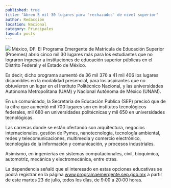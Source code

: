 ```yaml
---
published: true
title: "Abren 5 mil 30 lugares para 'rechazados' de nivel superior"
author: Redacción
location: Nacional
category: Principales
layout: posts
---
```


![](http://i.imgur.com/c6WbZL0m.jpg)
México, DF. El Programa Emergente de Matrícula de Educación Superior (Proemes) abrió cinco mil 30 lugares más para los estudiantes que no lograron ingresar a instituciones de educación superior públicas en el Distrito Federal y el Estado de México.

Es decir, dicho programa aumentó de 36 mil 376 a 41 mil 406 los lugares disponibles en la modalidad presencial, para los aspirantes que no obtuvieron un lugar en el Instituto Politécnico Nacional, y las universidades Autónoma Metropolitana (UAM) y Nacional Autónoma de México (UNAM).

En un comunicado, la Secretaría de Educación Pública (SEP) precisó que de la cifra que aumentó mil 700 lugares son en institutos tecnológicos federales, mil 680 en universidades politécnicas y mil 650 en universidades tecnológicas.

Las carreras donde se están ofertando son arquitectura, negocios internacionales, gestión de Pymes, nanotecnología, tecnología ambiental, redes y telecomunicaciones, multimedia y comercio electrónico, tecnologías de la información y comunicación, y procesos industriales.

Asimismo, en ingenierías en sistemas computacionales, civil, bioquímica, automotriz, mecánica y electromecánica, entre otras.

La dependencia señaló que el interesado en estas opciones educativas se podrá registrar en la página  www.programaemergente.sep.gob.mx a partir de este martes 23 de julio, todos los días, de 9:00 a 20:00 horas.
